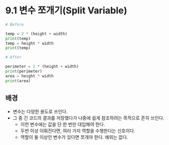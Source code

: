 # 9.1 변수 쪼개기(Split Variable)

```python
# Before

temp = 2 * (height + width)
print(temp)
temp = height * width
print(temp)
```



```python
# After

perimeter = 2 * (height + width)
print(perimeter)
area = height * width
print(area)
```



## 배경

* 변수는 다양한 용도로 쓰인다.
* 그 중 긴 코드의 결과를 저장했다가 나중에 쉽게 참조하려는 목적으로 흔히 쓰인다.
  * 이런 변수에는 값을 단 한 번만 대입해야 한다.
  * 두번 이상 이뤄진다면, 여러 가지 역할을 수행한다는 신호이다.
  * 역할이 둘 이상인 변수가 있다면 쪼개야 한다. 예외는 없다. 